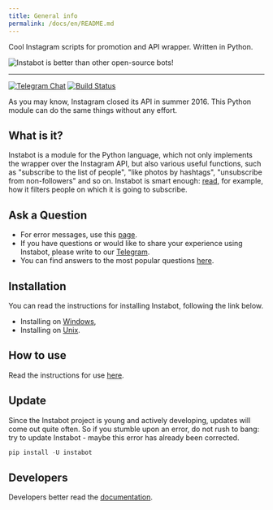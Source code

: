 ```yaml
---
title: General info
permalink: /docs/en/README.md
---
```


Cool Instagram scripts for promotion and API wrapper. Written in Python.

![Instabot is better than other open-source bots!](/docs/img/tag%20instabot.png "Instabot is better than other open-source bots!")

___
[![Telegram Chat](https://img.shields.io/badge/chat%20on-Telegram-blue.svg)](https://t.me/joinchat/AAAAAEHxHAtKhKo4X4r7xg)
[![Build Status](https://travis-ci.org/instagrambot/instabot.svg?branch=master)](https://travis-ci.org/instagrambot/instabot)

As you may know, Instagram closed its API in summer 2016. This Python module can do the same things without any effort.

## What is it?

Instabot is a module for the Python language, which not only implements the wrapper over the Instagram API, but also various useful functions, such as "subscribe to the list of people", "like photos by hashtags", "unsubscribe from non-followers" and so on. Instabot is smart enough: [read](/docs/en/Filtration.md), for example, how it filters people on which it is going to subscribe.

## Ask a Question

* For error messages, use this [page](https://github.com/instagrambot/instabot/issues).
* If you have questions or would like to share your experience using Instabot, please write to our [Telegram](https://t.me/instabotproject).
* You can find answers to the most popular questions [here](/docs/en/FAQ.md).

## Installation

You can read the instructions for installing Instabot, following the link below.
* Installing on [Windows](/docs/en/Installation_on_Windows.md),
* Installing on [Unix](/docs/en/Installation_on_Unix.md).

## How to use

Read the instructions for use [here](/docs/en/How_to_use.md).

## Update

Since the Instabot project is young and actively developing, updates will come out quite often. So if you stumble upon an error, do not rush to bang: try to update Instabot - maybe this error has already been corrected.

``` python
pip install -U instabot
```

## Developers

Developers better read the [documentation](/docs/en/For_developers.md).
